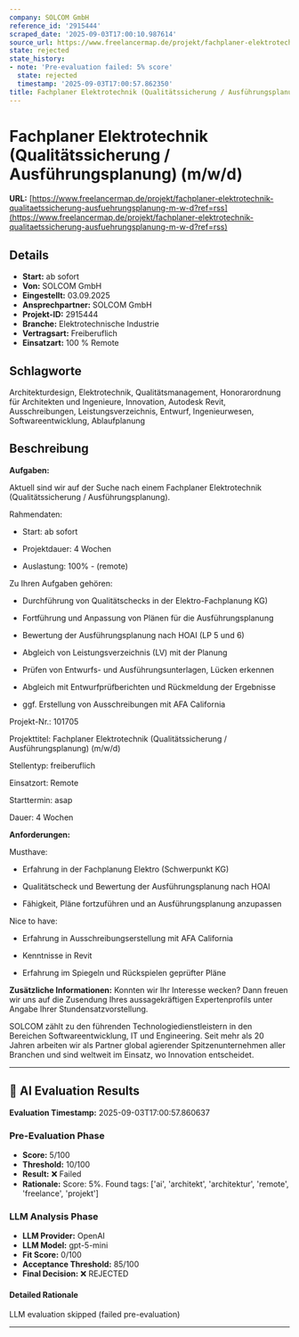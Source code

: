 ```yaml
---
company: SOLCOM GmbH
reference_id: '2915444'
scraped_date: '2025-09-03T17:00:10.987614'
source_url: https://www.freelancermap.de/projekt/fachplaner-elektrotechnik-qualitaetssicherung-ausfuehrungsplanung-m-w-d?ref=rss
state: rejected
state_history:
- note: 'Pre-evaluation failed: 5% score'
  state: rejected
  timestamp: '2025-09-03T17:00:57.862350'
title: Fachplaner Elektrotechnik (Qualitätssicherung / Ausführungsplanung) (m/w/d)
---
```



# Fachplaner Elektrotechnik (Qualitätssicherung / Ausführungsplanung) (m/w/d)
**URL:** [https://www.freelancermap.de/projekt/fachplaner-elektrotechnik-qualitaetssicherung-ausfuehrungsplanung-m-w-d?ref=rss](https://www.freelancermap.de/projekt/fachplaner-elektrotechnik-qualitaetssicherung-ausfuehrungsplanung-m-w-d?ref=rss)
## Details
- **Start:** ab sofort
- **Von:** SOLCOM GmbH
- **Eingestellt:** 03.09.2025
- **Ansprechpartner:** SOLCOM GmbH
- **Projekt-ID:** 2915444
- **Branche:** Elektrotechnische Industrie
- **Vertragsart:** Freiberuflich
- **Einsatzart:** 100
                                                % Remote

## Schlagworte
Architekturdesign, Elektrotechnik, Qualitätsmanagement, Honorarordnung für Architekten und Ingenieure, Innovation, Autodesk Revit, Ausschreibungen, Leistungsverzeichnis, Entwurf, Ingenieurwesen, Softwareentwicklung, Ablaufplanung

## Beschreibung
**Aufgaben:**

Aktuell sind wir auf der Suche nach einem Fachplaner Elektrotechnik (Qualitätssicherung / Ausführungsplanung).

Rahmendaten:

+ Start: ab sofort

+ Projektdauer: 4 Wochen

+ Auslastung: 100% - (remote)

Zu Ihren Aufgaben gehören:

+ Durchführung von Qualitätschecks in der Elektro-Fachplanung KG)

+ Fortführung und Anpassung von Plänen für die Ausführungsplanung

+ Bewertung der Ausführungsplanung nach HOAI (LP 5 und 6)

+ Abgleich von Leistungsverzeichnis (LV) mit der Planung

+ Prüfen von Entwurfs- und Ausführungsunterlagen, Lücken erkennen

+ Abgleich mit Entwurfprüfberichten und Rückmeldung der Ergebnisse

+ ggf. Erstellung von Ausschreibungen mit AFA California

Projekt-Nr.:
101705

Projekttitel:
Fachplaner Elektrotechnik (Qualitätssicherung / Ausführungsplanung) (m/w/d)

Stellentyp:
freiberuflich

Einsatzort:
Remote

Starttermin:
asap

Dauer:
4 Wochen

**Anforderungen:**

Musthave:

+ Erfahrung in der Fachplanung Elektro (Schwerpunkt KG)

+ Qualitätscheck und Bewertung der Ausführungsplanung nach HOAI

+ Fähigkeit, Pläne fortzuführen und an Ausführungsplanung anzupassen

Nice to have:

+ Erfahrung in Ausschreibungserstellung mit AFA California

+ Kenntnisse in Revit

+ Erfahrung im Spiegeln und Rückspielen geprüfter Pläne

**Zusätzliche Informationen:**
Konnten wir Ihr Interesse wecken? Dann freuen wir uns auf die Zusendung Ihres aussagekräftigen Expertenprofils unter Angabe Ihrer Stundensatzvorstellung.

SOLCOM zählt zu den führenden Technologiedienstleistern in den Bereichen Softwareentwicklung, IT und Engineering. Seit mehr als 20 Jahren arbeiten wir als Partner global agierender Spitzenunternehmen aller Branchen und sind weltweit im Einsatz, wo Innovation entscheidet.

---

## 🤖 AI Evaluation Results

**Evaluation Timestamp:** 2025-09-03T17:00:57.860637

### Pre-Evaluation Phase
- **Score:** 5/100
- **Threshold:** 10/100
- **Result:** ❌ Failed
- **Rationale:** Score: 5%. Found tags: ['ai', 'architekt', 'architektur', 'remote', 'freelance', 'projekt']

### LLM Analysis Phase
- **LLM Provider:** OpenAI
- **LLM Model:** gpt-5-mini
- **Fit Score:** 0/100
- **Acceptance Threshold:** 85/100
- **Final Decision:** ❌ REJECTED

#### Detailed Rationale
LLM evaluation skipped (failed pre-evaluation)

---
